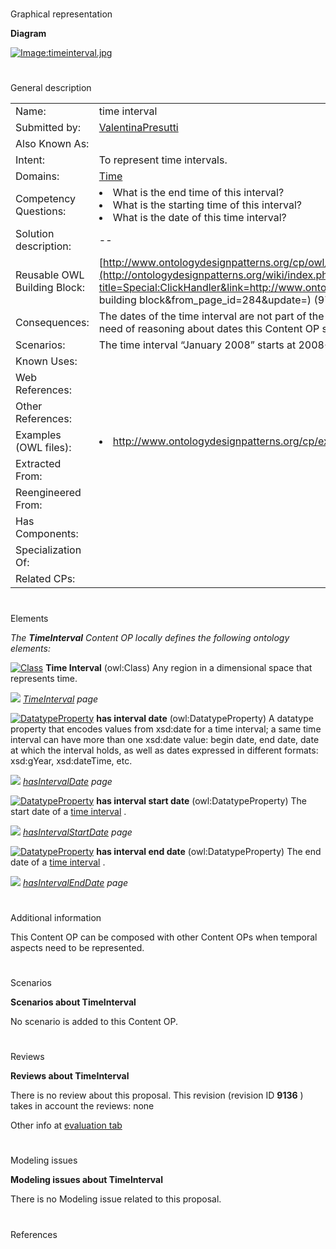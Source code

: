 # 

 Graphical representation



__Diagram__ 





[![Image:timeinterval.jpg](../images/1/13/Timeinterval.jpg)](../Image/Timeinterval.jpg "Image:timeinterval.jpg")





# 

 General description




|  |  |
| --- | --- |
|  Name:  |  time interval  |
|  Submitted by:  | [ValentinaPresutti](../User/ValentinaPresutti "User:ValentinaPresutti")  |
|  Also Known As:  |  |
|  Intent:  |  To represent time intervals.  |
|  Domains:  | [Time](../Community/Time "Community:Time")  |
|  Competency Questions:  | <li>       What is the end time of this interval?      </li><li>       What is the starting time of this interval?      </li><li>       What is the date of this time interval?      </li> |
|  Solution description:  |  --  |
|  Reusable OWL Building Block:  | [http://www.ontologydesignpatterns.org/cp/owl/timeinterval.owl](http://ontologydesignpatterns.org/wiki/index.php?title=Special:ClickHandler&link=http://www.ontologydesignpatterns.org/cp/owl/timeinterval.owl&message=OWL building block&from_page_id=284&update=)  (977)  |
|  Consequences:  |  The dates of the time interval are not part of the domain of discourse, they are datatype values. If there is the need of reasoning about dates this Content OP should be used in composition with the [region](../Submissions/Region "Submissions:Region")  Content OP.  |
|  Scenarios:  |  The time interval “January 2008” starts at 2008−01−01 and ends at and ends at 2008−01−31.  |
|  Known Uses:  |  |
|  Web References:  |  |
|  Other References:  |  |
|  Examples (OWL files):  | <li><a class="external free" href="http://www.ontologydesignpatterns.org/cp/examples/timeinterval/january2008.owl" rel="nofollow" title="http://www.ontologydesignpatterns.org/cp/examples/timeinterval/january2008.owl">        http://www.ontologydesignpatterns.org/cp/examples/timeinterval/january2008.owl       </a></li> |
|  Extracted From:  |  |
|  Reengineered From:  |  |
|  Has Components:  |  |
|  Specialization Of:  |  |
|  Related CPs:  |  |



  





# 

 Elements



_The
 __TimeInterval__ 
 Content OP locally defines the following ontology elements:_ 






[![Class](../images/thumb/2/27/Class.gif/20px-Class.gif)](../Image/Class.gif "Class")
__Time Interval__ 
 (owl:Class) Any region in a dimensional space that represents time.
 



[![](../../../../images/thumb/8/87/ArrowRight.gif/11px-ArrowRight.gif)](../Image/ArrowRight.gif "ArrowRight.gif")
_[TimeInterval](../Submissions/TimeInterval/TimeInterval "Submissions:TimeInterval/TimeInterval") 
 page_ 




[![DatatypeProperty](../../../images/thumb/a/a5/DatatypeProperty.gif/20px-DatatypeProperty.gif)](../Image/DatatypeProperty.gif "DatatypeProperty")
__has interval date__ 
 (owl:DatatypeProperty) A datatype property that encodes values from xsd:date for a time interval; a 
same time interval can have more than one xsd:date value: begin date, end date, date at which the interval holds, as well as dates expressed in different formats: xsd:gYear, xsd:dateTime, etc.
 



[![](../../../../images/thumb/8/87/ArrowRight.gif/11px-ArrowRight.gif)](../Image/ArrowRight.gif "ArrowRight.gif")
_[hasIntervalDate](../Submissions/TimeInterval/hasIntervalDate "Submissions:TimeInterval/hasIntervalDate") 
 page_ 




[![DatatypeProperty](../../../images/thumb/a/a5/DatatypeProperty.gif/20px-DatatypeProperty.gif)](../Image/DatatypeProperty.gif "DatatypeProperty")
__has interval start date__ 
 (owl:DatatypeProperty) The start date of a
 [time interval](../Submissions/TimeInterval/TimeInterval "Submissions:TimeInterval/TimeInterval") 
 .
 



[![](../../../../images/thumb/8/87/ArrowRight.gif/11px-ArrowRight.gif)](../Image/ArrowRight.gif "ArrowRight.gif")
_[hasIntervalStartDate](../Submissions/TimeInterval/hasIntervalStartDate "Submissions:TimeInterval/hasIntervalStartDate") 
 page_ 




[![DatatypeProperty](../../../images/thumb/a/a5/DatatypeProperty.gif/20px-DatatypeProperty.gif)](../Image/DatatypeProperty.gif "DatatypeProperty")
__has interval end date__ 
 (owl:DatatypeProperty) The end date of a
 [time interval](../Submissions/TimeInterval/TimeInterval "Submissions:TimeInterval/TimeInterval") 
 .
 



[![](../../../../images/thumb/8/87/ArrowRight.gif/11px-ArrowRight.gif)](../Image/ArrowRight.gif "ArrowRight.gif")
_[hasIntervalEndDate](../Submissions/TimeInterval/hasIntervalEndDate "Submissions:TimeInterval/hasIntervalEndDate") 
 page_ 


# 

 Additional information



 This Content OP can be composed with other Content OPs when temporal aspects need to be represented.
 



# 

 Scenarios




__Scenarios about TimeInterval__ 


 No scenario is added to this Content OP.
 




# 

 Reviews




__Reviews about TimeInterval__ 


 There is no review about this proposal.
This revision (revision ID
 __9136__ 
 ) takes in account the reviews: none
 



 Other info at
 [evaluation tab](http://ontologydesignpatterns.org/wiki/index.php?title=Submissions:TimeInterval&action=evaluation "http://ontologydesignpatterns.org/wiki/index.php?title=Submissions:TimeInterval&action=evaluation") 





  





# 

 Modeling issues




__Modeling issues about TimeInterval__ 


 There is no Modeling issue related to this proposal.
 




  





# 

 References